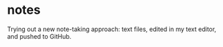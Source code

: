# notes
Trying out a new note-taking approach: text files, edited in my text editor, and pushed to GitHub.
